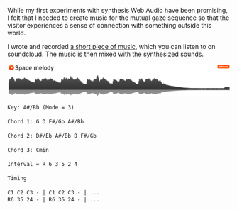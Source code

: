 While my first experiments with synthesis Web Audio have been promising, I felt that I needed to create music for the mutual gaze sequence so that the visitor experiences a sense of connection with something outside this world. 

I wrote and recorded [a short piece of music](https://soundcloud.com/melhosseiny/space-melody/s-BcWR1), which you can listen to on soundcloud. The music is then mixed with the synthesized sounds.

![Space Melody on Soundcloud](../project_images/sm-sc.png?raw=true "Space Melody on Soundcloud")

```
Key: A#/Bb (Mode = 3)

Chord 1: G D F#/Gb A#/Bb
 
Chord 2: D#/Eb A#/Bb D F#/Gb
 
Chord 3: Cmin
 
Interval = R 6 3 5 2 4
 
Timing
 
C1 C2 C3 - | C1 C2 C3 - | ...
R6 35 24 - | R6 35 24 - | ...
```